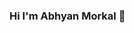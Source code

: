 ### Hi I'm Abhyan Morkal 👋

<!--
**abhyanmorkal/abhyanmorkal** is a ✨ _special_ ✨ repository because its `README.md` (this file) appears on your GitHub profile.
[![Anurag's github stats](https://github-readme-stats.vercel.app/api?username=abhyanmorkal)](https://github.com/anuraghazra/github-readme-stats)
Here are some ideas to get you started:

- 🔭 I’m currently working on c lan
- 🌱 I’m currently learning ...
- 👯 I’m looking to collaborate on 
- 🤔 I’m looking for help with ...
- 💬 Ask me about ...
- 📫 How to reach me: ...
- 😄 Pronouns: ...
- ⚡ Fun fact: ...
-->
